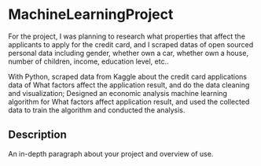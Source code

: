 # MachineLearningProject

For the project, I was planning to research what properties that affect the applicants to apply for the credit card, and I scraped datas of open sourced personal data including gender, whether own a car, whether own a house, number of children, income, education level, etc.. 

With Python, scraped data from Kaggle about the credit card applications data of What factors affect the application result, and do the data cleaning and visualization;
Designed an economic analysis machine learning algorithm for What factors affect application result, and used the collected data to train the algorithm and conducted the analysis.

## Description

An in-depth paragraph about your project and overview of use.

